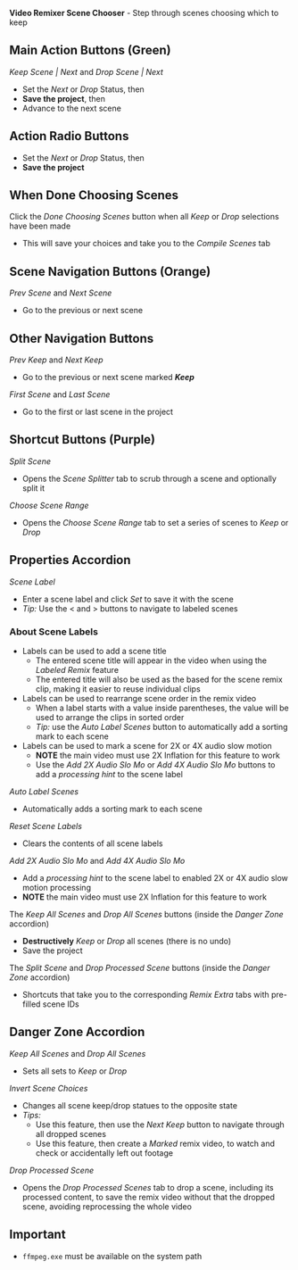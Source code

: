 **Video Remixer Scene Chooser** - Step through scenes choosing which to keep

## Main Action Buttons (Green)
_Keep Scene | Next_ and _Drop Scene | Next_
- Set the _Next_ or _Drop_ Status, then
- **Save the project**, then
- Advance to the next scene

## Action Radio Buttons
- Set the _Next_ or _Drop_ Status, then
- **Save the project**

## When Done Choosing Scenes
Click the _Done Choosing Scenes_ button when all _Keep_ or _Drop_ selections have been made
- This will save your choices and take you to the _Compile Scenes_ tab

## Scene Navigation Buttons (Orange)
_Prev Scene_ and _Next Scene_
- Go to the previous or next scene

## Other Navigation Buttons
_Prev Keep_ and _Next Keep_
- Go to the previous or next scene marked **_Keep_**

_First Scene_ and _Last Scene_
- Go to the first or last scene in the project

## Shortcut Buttons (Purple)
_Split Scene_
- Opens the _Scene Splitter_ tab to scrub through a scene and optionally split it

_Choose Scene Range_
- Opens the _Choose Scene Range_ tab to set a series of scenes to _Keep_ or _Drop_

## Properties Accordion
_Scene Label_
- Enter a scene label and click _Set_ to save it with the scene
- _Tip:_ Use the < and > buttons to navigate to labeled scenes

### About Scene Labels
- Labels can be used to add a scene title
  - The entered scene title will appear in the video when using the _Labeled Remix_ feature
  - The entered title will also be used as the based for the scene remix clip, making it easier to reuse individual clips
- Labels can be used to rearrange scene order in the remix video
  - When a label starts with a value inside parentheses, the value will be used to arrange the clips in sorted order
  - _Tip:_ use the _Auto Label Scenes_ button to automatically add a sorting mark to each scene
- Labels can be used to mark a scene for 2X or 4X audio slow motion
  - **NOTE** the main video must use 2X Inflation for this feature to work
  - Use the _Add 2X Audio Slo Mo_ or _Add 4X Audio Slo Mo_ buttons to add a _processing hint_ to the scene label

_Auto Label Scenes_
- Automatically adds a sorting mark to each scene

_Reset Scene Labels_
- Clears the contents of all scene labels

_Add 2X Audio Slo Mo_ and _Add 4X Audio Slo Mo_
- Add a _processing hint_ to the scene label to enabled 2X or 4X audio slow motion processing
- **NOTE** the main video must use 2X Inflation for this feature to work

The _Keep All Scenes_ and _Drop All Scenes_ buttons (inside the _Danger Zone_ accordion)
- **Destructively** _Keep_ or _Drop_ all scenes (there is no undo)
- Save the project

The _Split Scene_ and _Drop Processed Scene_ buttons (inside the _Danger Zone_ accordion)
- Shortcuts that take you to the corresponding _Remix Extra_ tabs with pre-filled scene IDs

## Danger Zone Accordion

_Keep All Scenes_ and _Drop All Scenes_
- Sets all sets to _Keep_ or _Drop_

_Invert Scene Choices_
- Changes all scene keep/drop statues to the opposite state
- _Tips:_
  - Use this feature, then use the _Next Keep_ button to navigate through all dropped scenes
  - Use this feature, then create a _Marked_ remix video, to watch and check or accidentally left out footage

_Drop Processed Scene_
- Opens the _Drop Processed Scenes_ tab to drop a scene, including its processed content, to save the remix video without that the dropped scene, avoiding reprocessing the whole video

## Important
- `ffmpeg.exe` must be available on the system path
